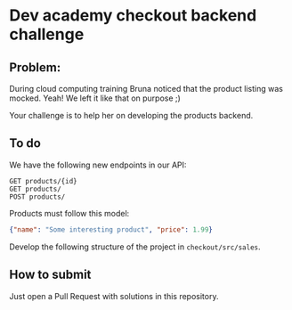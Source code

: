 # Dev academy checkout backend challenge

## Problem:
During cloud computing training Bruna noticed that the product listing was mocked. Yeah! We left it like that on purpose ;)

Your challenge is to help her on developing the products backend.

## To do
We have the following new endpoints in our API:
``` 
GET products/{id}
GET products/
POST products/
```
Products must follow this model:
```json
{"name": "Some interesting product", "price": 1.99}
```
Develop the following structure of the project in `checkout/src/sales`.

## How to submit
Just open a Pull Request with solutions in this repository.